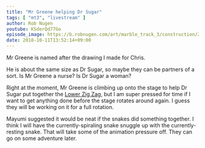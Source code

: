 ```yaml
---
title: "Mr Greene helping Dr Sugar"
tags: [ "mt3", "livestream" ]
author: Rob Nugen
youtube: KSderQd77Go
episode_image: https://b.robnugen.com/art/marble_track_3/construction/2018/2018_oct_11_mr_greene_helps_dr_sugar.jpg
date: 2018-10-11T13:52:14+09:00
---
```


Mr Greene is named after the drawing I made for Chris.

He is about the same size as Dr Sugar, so maybe they can be partners
of a sort.  Is Mr Greene a nurse?  Is Dr Sugar a woman?

Right at the moment, Mr Greene is climbing up onto the stage to help
Dr Sugar put together the [Lower Zig Zag](/p/lzz), but I am super
pressed for time if I want to get anything done before the stage
rotates around again.  I guess they will be working on it for a full
rotation.

Mayumi suggested it would be neat if the snakes did something
together.  I think I will have the currently-spiraling snake snuggle
up with the currently-resting snake.  That will take some of the
animation pressure off.  They can go on some adventure later.

